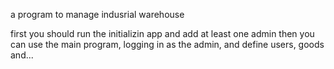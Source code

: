 a program to manage indusrial warehouse

first you should run the initializin app and add at least one admin 
then you can use the main program, logging in as the admin, and define users, goods and...
